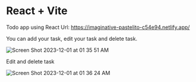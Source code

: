 # React + Vite



Todo app using React
Url: https://imaginative-pastelito-c54e94.netlify.app/

You can add your task, edit your task and delete task.

![Screen Shot 2023-12-01 at 01 35 51 AM](https://github.com/ecagataydogan/react-todo-app/assets/101594855/ca5dcfb5-3f93-4952-a739-e68d424fa43a)

Edit and delete task

![Screen Shot 2023-12-01 at 01 36 24 AM](https://github.com/ecagataydogan/react-todo-app/assets/101594855/62d7cae7-3f9d-4fbe-ade9-9c8c424e48b9)



